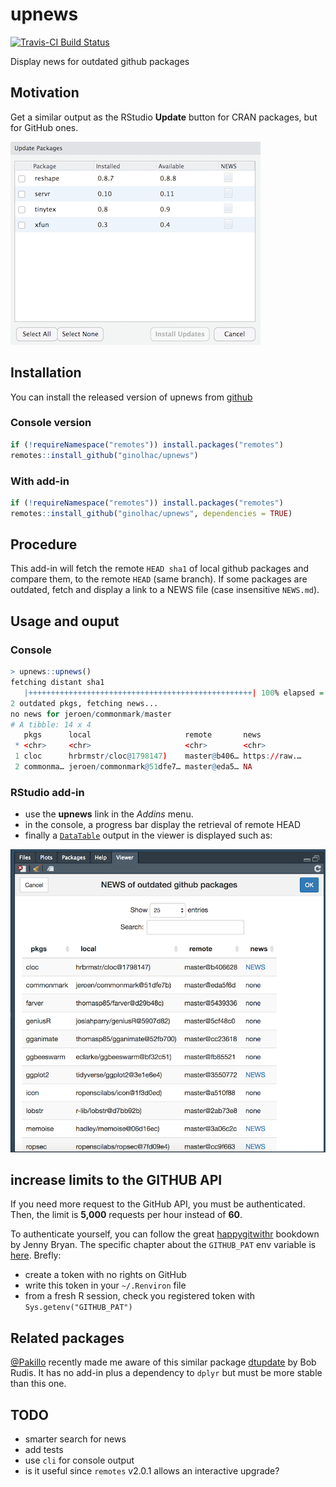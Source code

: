 # upnews

[![Travis-CI Build Status](https://travis-ci.org/ginolhac/upnews.svg?branch=master)](https://travis-ci.org/ginolhac/upnews)

Display news for outdated github packages

## Motivation

Get a similar output as the RStudio **Update** button for CRAN packages, but for GitHub ones.

![](docs/cran_update.png)

## Installation

You can install the released version of upnews from [github](https://github.com/ginolhac/upnews)

### Console version

``` r
if (!requireNamespace("remotes")) install.packages("remotes")
remotes::install_github("ginolhac/upnews")
```

### With add-in

``` r
if (!requireNamespace("remotes")) install.packages("remotes")
remotes::install_github("ginolhac/upnews", dependencies = TRUE)
```

## Procedure

This add-in will fetch the remote `HEAD sha1` of local github packages and compare them, to the remote `HEAD` (same branch). 
If some packages are outdated, fetch and display a link to a NEWS file (case insensitive `NEWS.md`).

## Usage and ouput

### Console

``` r
> upnews::upnews()
fetching distant sha1
   |++++++++++++++++++++++++++++++++++++++++++++++++++| 100% elapsed = 2s
2 outdated pkgs, fetching news...
no news for jeroen/commonmark/master
# A tibble: 14 x 4
   pkgs      local                     remote       news                                                   
 * <chr>     <chr>                     <chr>        <chr>                                                  
 1 cloc      hrbrmstr/cloc@1798147)    master@b406… https://raw.…
 2 commonma… jeroen/commonmark@51dfe7… master@eda5… NA 
```

### RStudio add-in

- use the **upnews** link in the _Addins_ menu.
- in the console, a progress bar display the retrieval of remote HEAD
- finally a [`DataTable`](https://rstudio.github.io/DT/) output in the viewer is displayed such as:

![](docs/screenshot.png)

## increase limits to the GITHUB API

If you need more request to the GitHub API, you must be authenticated. Then, the limit
is **5,000** requests per hour instead of **60**.

To authenticate yourself, you can follow the great [happygitwithr](http://happygitwithr.com) bookdown by Jenny Bryan. The specific chapter about the `GITHUB_PAT` env variable is [here](http://happygitwithr.com/github-pat.html). Brefly:

- create a token with no rights on GitHub
- write this token in your `~/.Renviron` file
- from a fresh R session, check you registered token with `Sys.getenv("GITHUB_PAT")`


## Related packages

[@Pakillo](https://github.com/Pakillo) recently made me aware of this similar package [dtupdate](https://github.com/hrbrmstr/dtupdate) by Bob Rudis. It has no add-in plus a dependency to `dplyr` but must be more stable than this one.

## TODO

- smarter search for news 
- add tests
- use `cli` for console output
- is it useful since `remotes` v2.0.1 allows an interactive upgrade?

